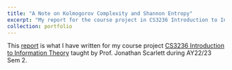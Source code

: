 ```yaml
---
title: "A Note on Kolmogorov Complexity and Shannon Entropy"
excerpt: "My report for the course project in CS3236 Introduction to Information Theory."
collection: portfolio
---
```


This [report](./files/CS3236_KolmogorovComplexity.pdf) is what I have written for my course project [CS3236 Introduction to Information Theory](https://nusmods.com/courses/CS3236/introduction-to-information-theory) taught by Prof. Jonathan Scarlett during AY22/23 Sem 2. 